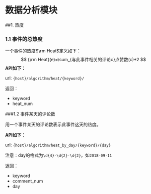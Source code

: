 # 数据分析模块

##1. 热度

### 1.1 事件的总热度

一个事件的热度$\rm Heat$定义如下：
$$
{\rm Heat}(e)=\sum_{与此事件相关的评论c}点赞数(c)+2
$$
**API如下：**

url: `{host}/algorithm/heat/{keyword}/`

返回：

- keyword
- heat_num

###1.2 事件某天的评论数

用一个事件某天的评论数表示此事件这天的热度。

**API如下：**

url: `{host}/algorithm/heat_by_day/{keyword}/{day}`

注意：day的格式为`\d{4}-\d{2}-\d{2}`，如`2018-09-11`

返回：

- keyword
- comment_num
- day